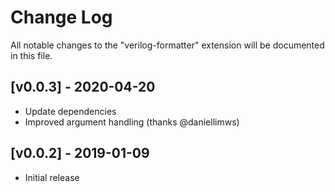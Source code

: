 # Change Log
All notable changes to the "verilog-formatter" extension will be documented in this file.

## [v0.0.3] - 2020-04-20
- Update dependencies
- Improved argument handling (thanks @daniellimws)

## [v0.0.2] - 2019-01-09
- Initial release
